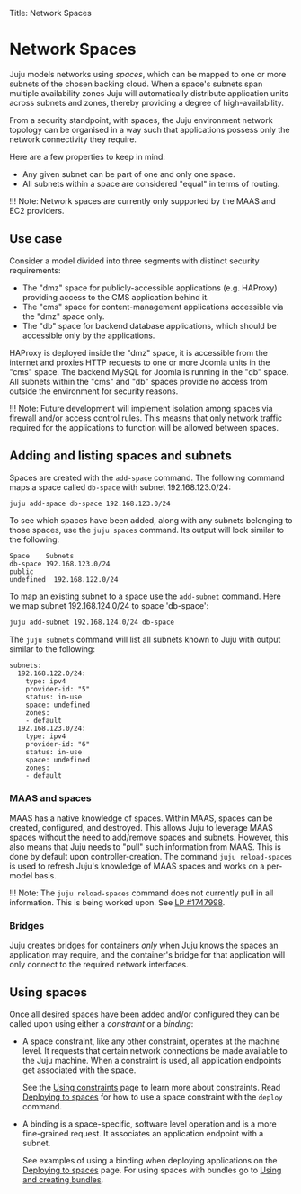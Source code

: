 Title: Network Spaces

# Network Spaces

Juju models networks using *spaces*, which can be mapped to one or more subnets
of the chosen backing cloud. When a space's subnets span multiple availability
zones Juju will automatically distribute application units across subnets and
zones, thereby providing a degree of high-availability.

From a security standpoint, with spaces, the Juju environment network topology
can be organised in a way such that applications possess only the network
connectivity they require.

Here are a few properties to keep in mind:

- Any given subnet can be part of one and only one space.
- All subnets within a space are considered "equal" in terms of routing.

!!! Note:
    Network spaces are currently only supported by the MAAS and EC2 providers.

## Use case

Consider a model divided into three segments with distinct security
requirements:

- The "dmz" space for publicly-accessible applications (e.g. HAProxy) providing
  access to the CMS application behind it.
- The "cms" space for content-management applications accessible via the "dmz"
  space only.
- The "db" space for backend database applications, which should be accessible
  only by the applications.

HAProxy is deployed inside the "dmz" space, it is accessible from the internet
and proxies HTTP requests to one or more Joomla units in the "cms" space. The
backend MySQL for Joomla is running in the "db" space. All subnets within the
"cms" and "db" spaces provide no access from outside the environment for
security reasons.

!!! Note: 
    Future development will implement isolation among spaces via firewall
    and/or access control rules. This measns that only network traffic required
    for the applications to function will be allowed between spaces.

## Adding and listing spaces and subnets

Spaces are created with the `add-space` command. The following command maps a
space called `db-space` with subnet 192.168.123.0/24:

```bash
juju add-space db-space 192.168.123.0/24
```

To see which spaces have been added, along with any subnets belonging to those
spaces, use the `juju spaces` command. Its output will look similar to the
following:

```no-highlight
Space    Subnets
db-space 192.168.123.0/24
public
undefined  192.168.122.0/24
```

To map an existing subnet to a space use the `add-subnet` command. Here we map
subnet 192.168.124.0/24 to space 'db-space':

```bash
juju add-subnet 192.168.124.0/24 db-space
```

The `juju subnets` command will list all subnets known to Juju with output
similar to the following:

```no-highlight
subnets:
  192.168.122.0/24:
    type: ipv4
    provider-id: "5"
    status: in-use
    space: undefined
    zones:
    - default
  192.168.123.0/24:
    type: ipv4
    provider-id: "6"
    status: in-use
    space: undefined
    zones:
    - default
```

### MAAS and spaces

MAAS has a native knowledge of spaces. Within MAAS, spaces can be created,
configured, and destroyed. This allows Juju to leverage MAAS spaces without the
need to add/remove spaces and subnets. However, this also means that Juju needs
to "pull" such information from MAAS. This is done by default upon
controller-creation. The command `juju reload-spaces` is used to refresh Juju's
knowledge of MAAS spaces and works on a per-model basis. 

!!! Note:
    The `juju reload-spaces` command does not currently pull in all
    information. This is being worked upon. See [LP #1747998][LP-1747998].

### Bridges

Juju creates bridges for containers *only* when Juju knows the spaces an
application may require, and the container's bridge for that application will
only connect to the required network interfaces. 

## Using spaces

Once all desired spaces have been added and/or configured they can be called
upon using either a *constraint* or a *binding*:

 - A space constraint, like any other constraint, operates at the machine
   level. It requests that certain network connections be made available to the
   Juju machine. When a constraint is used, all application endpoints get
   associated with the space.
   
     See the [Using constraints][charms-constraints] page to learn more about
     constraints. Read [Deploying to spaces][deploying-to-spaces] for how to
     use a space constraint with the `deploy` command.

 - A binding is a space-specific, software level operation and is a more
   fine-grained request. It associates an application endpoint with a subnet.

     See examples of using a binding when deploying applications on the
     [Deploying to spaces][deploying-to-spaces] page. For using spaces with
     bundles go to [Using and creating bundles][using-creating-bundles].
  

<!-- LINKS -->

[using-creating-bundles]: ./charms-bundles.html#binding-endpoints-within-a-bundle
[deploying-to-spaces]: ./charms-deploying.html#deploying-to-spaces
[charms-constraints]: ./charms-constraints.html
[LP-1747998]: https://bugs.launchpad.net/juju/+bug/1747998
